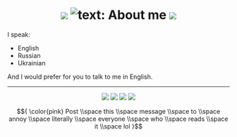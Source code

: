 
<h1 align="center">
  <img aria-hidden="true" src="https://github.com/user-attachments/assets/f9f1335d-e6c7-4d01-9551-0cf96985e17c">
  <img alt="text: About me" src="https://github.com/user-attachments/assets/e71a431b-207b-4268-98f1-91d3412f22d7">

  <img aria-hidden="true" src="https://github.com/user-attachments/assets/f9f1335d-e6c7-4d01-9551-0cf96985e17c">
</h1>

I speak:
* English
* Russian
* Ukrainian

And I would prefer for you to talk to me in English.


---

<p aria-hidden="true" align="center">
  <img src="https://github.com/user-attachments/assets/a133dd95-6713-4c43-89a7-0ccd303b61b2">
  <img src="https://github.com/user-attachments/assets/6767b4d0-322d-44da-bb72-57e1861aa484">
  <img src="https://github.com/user-attachments/assets/99bb724c-3f7c-4f2c-9249-d11a9af42e68">
  <img src="https://github.com/user-attachments/assets/98b17229-4943-40b6-9d06-a69105ef526d">

  $${
  \color{pink} Post \\space this \\space message \\space to \\space annoy \\space literally \\space everyone \\space who \\space reads \\space it \\space lol
  }$$
</p>
